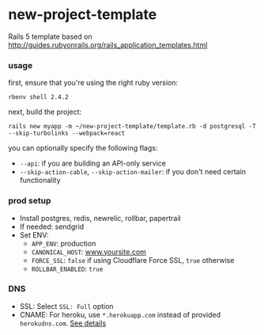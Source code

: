 # new-project-template
Rails 5 template based on http://guides.rubyonrails.org/rails_application_templates.html

### usage

first, ensure that you're using the right ruby version:

```
rbenv shell 2.4.2
```

next, build the project:

```
rails new myapp -m ~/new-project-template/template.rb -d postgresql -T --skip-turbolinks --webpack=react
```

you can optionally specify the following flags:

- `--api`: if you are building an API-only service
- `--skip-action-cable`, `--skip-action-mailer`: if you don't need certain functionality

### prod setup

- Install postgres, redis, newrelic, rollbar, papertrail
- If needed: sendgrid
- Set ENV:
  - `APP_ENV`: production
  - `CANONICAL_HOST`: www.yoursite.com
  - `FORCE_SSL`: `false` if using Cloudflare Force SSL, `true` otherwise
  - `ROLLBAR_ENABLED`: `true`

### DNS

- SSL: Select `SSL: Full` option
- CNAME: For heroku, use `*.herokuapp.com` instead of provided `herokudns.com`. [See details](https://kb.heroku.com/why-am-i-getting-error-525-ssl-handshake-failed-with-cloudflare-when-using-a-herokudns-com-endpoint)
